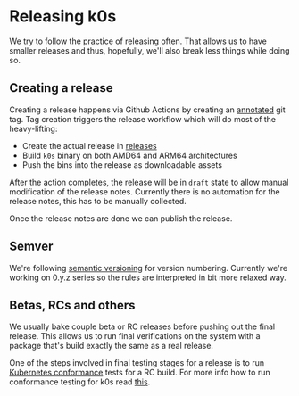 # Releasing k0s

We try to follow the practice of releasing often. That allows us to have smaller releases and thus, hopefully, we'll also break less things while doing so.

## Creating a release

Creating a release happens via Github Actions by creating an [annotated](https://git-scm.com/book/en/v2/Git-Basics-Tagging#_creating_tags) git tag. Tag creation triggers the release workflow which will do most of the heavy-lifting:

- Create the actual release in [releases](https://github.com/k0sproject/k0s/releases/)
- Build `k0s` binary on both AMD64 and ARM64 architectures
- Push the bins into the release as downloadable assets

After the action completes, the release will be in `draft` state to allow manual modification of the release notes. Currently there is no automation for the release notes, this has to be manually collected.

Once the release notes are done we can publish the release.

## Semver

We're following [semantic versioning](https://semver.org/) for version numbering. Currently we're working on 0.y.z series so the rules are interpreted in bit more relaxed way.

## Betas, RCs and others

We usually bake couple beta or RC releases before pushing out the final release. This allows us to run final verifications on the system with a package that's build exactly the same as a real release.

One of the steps involved in final testing stages for a release is to run [Kubernetes conformance](https://github.com/cncf/k8s-conformance) tests for a RC build. For more info how to run conformance testing for k0s read [this](docs/conformance-testing.md).
